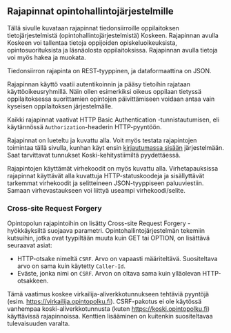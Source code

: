 ## Rajapinnat opintohallintojärjestelmille

Tällä sivulle kuvataan rajapinnat tiedonsiirroille oppilaitoksen tietojärjestelmistä (opintohallintojärjestelmistä) Koskeen. Rajapinnan avulla Koskeen
voi tallentaa tietoja oppijoiden opiskeluoikeuksista, opintosuorituksista ja läsnäolosta oppilaitoksissa. Rajapinnan avulla tietoja voi myös hakea ja muokata.

Tiedonsiirron rajapinta on REST-tyyppinen, ja dataformaattina on JSON.

Rajapinnan käyttö vaatii autentikoinnin ja pääsy tietoihin rajataan käyttöoikeusryhmillä.
Näin ollen esimerkiksi oikeus oppilaan tietyssä oppilaitoksessa suorittamien opintojen päivittämiseen voidaan antaa vain kyseisen oppilaitoksen järjestelmälle.

Kaikki rajapinnat vaativat HTTP Basic Authentication -tunnistautumisen, eli käytännössä `Authorization`-headerin HTTP-pyyntöön.

Rajapinnat on lueteltu ja kuvattu alla. Voit myös testata rajapintojen toimintaa tällä sivulla, kunhan käyt ensin [kirjautumassa sisään](/koski) järjestelmään.
Saat tarvittavat tunnukset Koski-kehitystiimiltä pyydettäessä.

Rajapintojen käyttämät virhekoodit on myös kuvattu alla. Virhetapauksissa rajapinnat käyttävät alla kuvattuja HTTP-statuskoodeja ja sisällyttävät tarkemmat virhekoodit ja selitteineen JSON-tyyppiseen paluuviestiin.
Samaan virhevastaukseen voi liittyä useampi virhekoodi/selite.

### Cross-site Request Forgery

Opintopolun rajapintoihin on lisätty Cross-site Request Forgery -hyökkäyksiltä suojaava parametri. Opintohallintojärjestelmän tekemiin kutsuihin, jotka ovat tyypiltään muuta kuin GET tai OPTION, on lisättävä seuraavat asiat:

- HTTP-otsake nimeltä `CSRF`. Arvo on vapaasti määriteltävä. Suositeltava arvo on sama kuin käytetty `Caller-Id`.
- Eväste, jonka nimi on `CSRF`. Arvon on oltava sama kuin ylläolevan HTTP-otsakkeen.

Tämä vaatimus koskee virkailija-aliverkkotunnukseen tehtäviä pyyntöjä (esim. https://virkailija.opintopolku.fi). CSRF-pakotus ei ole käytössä vanhempaa koski-aliverkkotunnusta (kuten https://koski.opintopolku.fi) käyttävissä rajapinnoissa. Kenttien lisääminen on kuitenkin suositeltavaa tulevaisuuden varalta.
